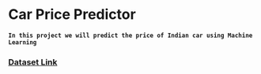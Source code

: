 # Car Price Predictor

**`In this project we will predict the price of Indian car using Machine Learning`**

### [Dataset Link](https://github.com/mrityunjayshukla411/Machine-Learning-Projects/blob/main/CarPricePredictor/quickr_car.csv)
